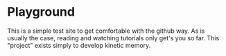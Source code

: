# Playground
This is a simple test site to get comfortable with the github way. As is usually the case, reading and watching tutorials only get's you so far. This "project" exists simply to develop kinetic memory.

